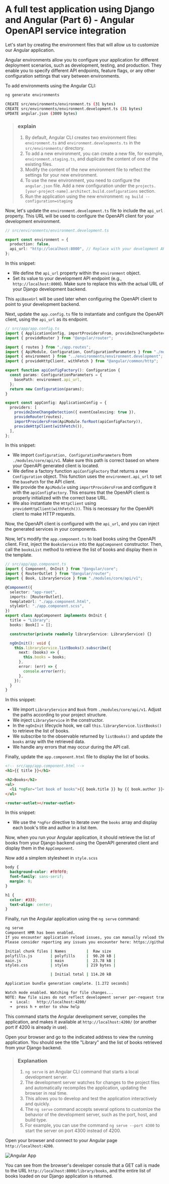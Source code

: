 # A full test application using Django and Angular (Part 6) - Angular OpenAPI service integration

Let's start by creating the environment files that will allow us to customize our Angular application.

Angular environments allow you to configure your application for different deployment scenarios, such as development, testing, and production. They enable you to specify different API endpoints, feature flags, or any other configuration settings that vary between environments.

To add environments using the Angular CLI:

```bash
ng generate environments

CREATE src/environments/environment.ts (31 bytes)
CREATE src/environments/environment.development.ts (31 bytes)
UPDATE angular.json (3009 bytes)
```

> ### explain
>
> 1.  By default, Angular CLI creates two environment files: `environment.ts` and `environment.developments.ts` in the `src/environments/` directory.
> 2.  To add a new environment, you can create a new file, for example, `environment.staging.ts`, and duplicate the content of one of the existing files.
> 3.  Modify the content of the new environment file to reflect the settings for your new environment.
> 4.  To use the new environment, you need to configure the `angular.json` file. Add a new configuration under the `projects.[your-project-name].architect.build.configurations` section.
> 5.  Run the application using the new environment: `ng build --configuration=staging`

Now, let's update the `environment.development.ts` file to include the `api_url` property. This URL will be used to configure the OpenAPI client for your development environment.

```typescript
// src/environments/environment.development.ts

export const environment = {
  production: false,
  api_url: "http://localhost:8000", // Replace with your development API URL
};
```

In this snippet:

- We define the `api_url` property within the `environment` object.
- Set its value to your development API endpoint (e.g., `http://localhost:8000`). Make sure to replace this with the actual URL of your Django development backend.

This `apiBaseUrl` will be used later when configuring the OpenAPI client to point to your development backend.

Next, update the `app.config.ts` file to instantiate and configure the OpenAPI client, using the `api_url` as its endpoint.

```typescript
// src/app/app.config.ts
import { ApplicationConfig, importProvidersFrom, provideZoneChangeDetection } from "@angular/core";
import { provideRouter } from "@angular/router";

import { routes } from "./app.routes";
import { ApiModule, Configuration, ConfigurationParameters } from "./modules/core/api/v1";
import { environment } from "../environments/environment.development";
import { provideHttpClient, withFetch } from "@angular/common/http";

export function apiConfigFactory(): Configuration {
  const params: ConfigurationParameters = {
    basePath: environment.api_url,
  };
  return new Configuration(params);
}

export const appConfig: ApplicationConfig = {
  providers: [
    provideZoneChangeDetection({ eventCoalescing: true }),
    provideRouter(routes),
    importProvidersFrom(ApiModule.forRoot(apiConfigFactory)),
    provideHttpClient(withFetch()),
  ],
};
```

In this snippet:

- We import `Configuration, ConfigurationParameters` from `./modules/core/api/v1`. Make sure this path is correct based on where your OpenAPI generated client is located.
- We define a factory function `apiConfigFactory` that returns a new `Configuration` object. This function uses the `environment.api_url` to set the `basePath` for the API client.
- We provide the `ApiModule` using `importProvidersFrom` and configure it with the `apiConfigFactory`. This ensures that the OpenAPI client is properly initialized with the correct base URL.
- We also instantiate the `HttpClient` using `provideHttpClient(withFetch())`. This is necessary for the OpenAPI client to make HTTP requests.

Now, the OpenAPI client is configured with the `api_url`, and you can inject the generated services in your components.

Now, let's modify the `app.component.ts` to load books using the OpenAPI client. First, inject the `BooksService` into the `AppComponent` constructor. Then, call the `booksList` method to retrieve the list of books and display them in the template.

```typescript
// src/app/app.component.ts
import { Component, OnInit } from "@angular/core";
import { RouterOutlet } from "@angular/router";
import { Book, LibraryService } from "./modules/core/api/v1";

@Component({
  selector: "app-root",
  imports: [RouterOutlet],
  templateUrl: "./app.component.html",
  styleUrl: "./app.component.scss",
})
export class AppComponent implements OnInit {
  title = "Library";
  books: Book[] = [];

  constructor(private readonly libraryService: LibraryService) {}

  ngOnInit(): void {
    this.libraryService.listBooks().subscribe({
      next: (books) => {
        this.books = books;
      },
      error: (err) => {
        console.error(err);
      },
    });
  }
}
```

In this snippet:

- We import `LibraryService` and `Book` from `./modules/core/api/v1`. Adjust the paths according to your project structure.
- We inject `LibraryService` in the constructor.
- In the `ngOnInit` lifecycle hook, we call `this.libraryService.listBooks()` to retrieve the list of books.
- We subscribe to the observable returned by `listBooks()` and update the `books` array with the retrieved data.
- We handle any errors that may occur during the API call.

Finally, update the `app.component.html` file to display the list of books.

```html
<!-- src/app/app.component.html -->
<h1>{{ title }}</h1>

<h2>Books</h2>
<ul>
  <li *ngFor="let book of books">{{ book.title }} by {{ book.author }}</li>
</ul>

<router-outlet></router-outlet>
```

In this snippet:

- We use the `*ngFor` directive to iterate over the `books` array and display each book's title and author in a list item.

Now, when you run your Angular application, it should retrieve the list of books from your Django backend using the OpenAPI generated client and display them in the `AppComponent`.

Now add a simplem stylesheet in `style.scss`

```css
body {
  background-color: #f0f0f0;
  font-family: sans-serif;
  margin: 0;
}

h1 {
  color: #333;
  text-align: center;
}
```

Finally, run the Angular application using the `ng serve` command:

```bash
ng serve
Component HMR has been enabled.
If you encounter application reload issues, you can manually reload the page to bypass HMR and/or disable this feature with the `--no-hmr` command line option.
Please consider reporting any issues you encounter here: https://github.com/angular/angular-cli/issues

Initial chunk files | Names         |  Raw size
polyfills.js        | polyfills     |  90.20 kB |
main.js             | main          |  23.78 kB |
styles.css          | styles        | 219 bytes |

                    | Initial total | 114.20 kB

Application bundle generation complete. [1.272 seconds]

Watch mode enabled. Watching for file changes...
NOTE: Raw file sizes do not reflect development server per-request transformations.
  ➜  Local:   http://localhost:4200/
  ➜  press h + enter to show help
```

This command starts the Angular development server, compiles the application, and makes it available at `http://localhost:4200/` (or another port if 4200 is already in use).

Open your browser and go to the indicated address to view the running application. You should see the title "Library" and the list of books retrieved from your Django backend.

> ### Explanation
>
> 1.  `ng serve` is an Angular CLI command that starts a local development server.
> 2.  The development server watches for changes to the project files and automatically recompiles the application, updating the browser in real time.
> 3.  This allows you to develop and test the application interactively and quickly.
> 4.  The `ng serve` command accepts several options to customize the behavior of the development server, such as the port, host, and build type.
> 5.  For example, you can use the command `ng serve --port 4300` to start the server on port 4300 instead of 4200.

Open your browser and connect to your Angular page `http://localhost:4200`.

![Angular App](/docs/images/part6_1.png)

You can see from the browser's developer console that a GET call is made to the URL `http://localhost:8000/library/books`, and the entire list of books loaded on our Django application is returned.
